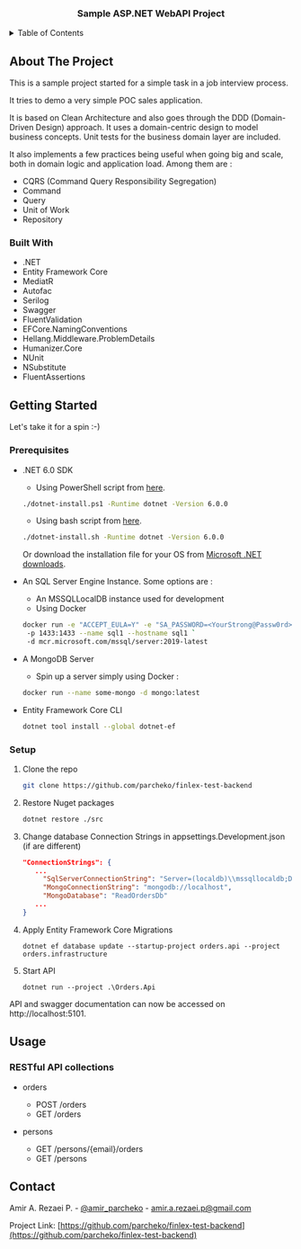 <div id="top"></div>

<h3 align="center">Sample ASP.NET WebAPI Project</h3>

<details>
  <summary>Table of Contents</summary>
  <ol>
    <li>
      <a href="#about-the-project">About The Project</a>
      <ul>
        <li><a href="#built-with">Built With</a></li>
      </ul>
    </li>
    <li>
      <a href="#getting-started">Getting Started</a>
      <ul>
        <li><a href="#prerequisites">Prerequisites</a></li>
        <li><a href="#setup">Setup</a></li>
      </ul>
    </li>
    <li>
        <a href="#usage">Usage</a>
      <ul>
        <li><a href="#RESTful-API-collections">RESTful API collections</a></li>
      </ul>
    </li>
    <li>
        <a href="#contact">Contact</a>
    </li>
  </ol>
</details>

## About The Project

This is a sample project started for a simple task in a job interview process.

It tries to demo a very simple POC sales application.

It is based on Clean Architecture and also goes through the DDD (Domain-Driven Design) approach.
It uses a domain-centric design to model business concepts.
Unit tests for the business domain layer are included. 

It also implements a few practices being useful when going big and scale, 
both in domain logic and application load. Among them are :
* CQRS (Command Query Responsibility Segregation)
* Command
* Query
* Unit of Work
* Repository


### Built With

* .NET
* Entity Framework Core
* MediatR
* Autofac
* Serilog
* Swagger
* FluentValidation
* EFCore.NamingConventions
* Hellang.Middleware.ProblemDetails
* Humanizer.Core
* NUnit
* NSubstitute
* FluentAssertions


## Getting Started

Let's take it for a spin :-)

### Prerequisites

* .NET 6.0 SDK

    * Using PowerShell script from [here](https://dot.net/v1/dotnet-install.ps1).
    ```sh
    ./dotnet-install.ps1 -Runtime dotnet -Version 6.0.0
    ```

    * Using bash script from [here](https://dot.net/v1/dotnet-install.sh).
    ```sh
    ./dotnet-install.sh -Runtime dotnet -Version 6.0.0
    ```
  Or download the installation file for your OS from [Microsoft .NET downloads](https://dotnet.microsoft.com/en-us/download/dotnet/6.0).


* An SQL Server Engine Instance. Some options are :
    * An MSSQLLocalDB instance used for development
    * Using Docker
  ```sh
  docker run -e "ACCEPT_EULA=Y" -e "SA_PASSWORD=<YourStrong@Passw0rd>" `
   -p 1433:1433 --name sql1 --hostname sql1 `
   -d mcr.microsoft.com/mssql/server:2019-latest
  ```

* A MongoDB Server
    * Spin up a server simply using Docker :
  ```sh
  docker run --name some-mongo -d mongo:latest
  ```

* Entity Framework Core CLI
  ```sh
  dotnet tool install --global dotnet-ef
  ```

### Setup

1. Clone the repo
   ```sh
   git clone https://github.com/parcheko/finlex-test-backend
   ```

2. Restore Nuget packages
   ```sh
   dotnet restore ./src
   ```

3. Change database Connection Strings in appsettings.Development.json (if are different)
   ```json
   "ConnectionStrings": {
      ... 
        "SqlServerConnectionString": "Server=(localdb)\\mssqllocaldb;Database=WriteOrdersDb;Trusted_Connection=True;MultipleActiveResultSets=true; Integrated Security=SSPI",
        "MongoConnectionString": "mongodb://localhost",
        "MongoDatabase": "ReadOrdersDb"
      ...
   }
   ```

4. Apply Entity Framework Core Migrations
   ```shell
   dotnet ef database update --startup-project orders.api --project orders.infrastructure
   ```

5. Start API
   ```shell
   dotnet run --project .\Orders.Api
   ```
API and swagger documentation can now be accessed on http://localhost:5101.

[//]: # (todo)
[//]: # (Setup using docker)
[//]: # (docker build -t finlex-task-orders-api:0.1.0 -f .\Orders.Api\Dockerfile .)

## Usage

### RESTful API collections

* orders
    * POST /orders
    * GET /orders

* persons
    * GET /persons/{email}/orders
    * GET /persons

## Contact

Amir A. Rezaei P. - [@amir_parcheko](https://twitter.com/amir_parcheko) - amir.a.rezaei.p@gmail.com

Project Link: [https://github.com/parcheko/finlex-test-backend](https://github.com/parcheko/finlex-test-backend)

